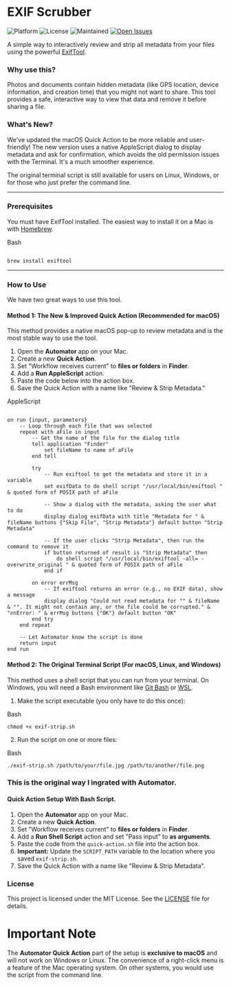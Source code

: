 
# EXIF Scrubber
![Platform](https://img.shields.io/badge/Platform-macOS%20%7C%20Linux%20%7C%20Windows-blue)
![License](https://img.shields.io/badge/License-MIT-green)
![Maintained](https://img.shields.io/badge/Maintained%3F-Yes-brightgreen)
[![Open Issues](https://img.shields.io/github/issues/knowoneactual/exif-quick-action)](https://github.com/knowoneactual/exif-quick-action/issues)

A simple way to interactively review and strip all metadata from your files using the powerful [ExifTool](https://exiftool.org/).


### Why use this?

Photos and documents contain hidden metadata (like GPS location, device information, and creation time) that you might not want to share. This tool provides a safe, interactive way to view that data and remove it before sharing a file.


### What's New?

We've updated the macOS Quick Action to be more reliable and user-friendly! The new version uses a native AppleScript dialog to display metadata and ask for confirmation, which avoids the old permission issues with the Terminal. It's a much smoother experience.

The original terminal script is still available for users on Linux, Windows, or for those who just prefer the command line.


---


### Prerequisites

You must have ExifTool installed. The easiest way to install it on a Mac is with [Homebrew](https://brew.sh/).

Bash
```

brew install exiftool 
```



---


### How to Use

We have two great ways to use this tool.


#### Method 1: The New & Improved Quick Action (Recommended for macOS)

This method provides a native macOS pop-up to review metadata and is the most stable way to use the tool.



1. Open the **Automator** app on your Mac.
2. Create a new **Quick Action**.
3. Set "Workflow receives current" to **files or folders** in **Finder**.
4. Add a **Run AppleScript** action.
5. Paste the code below into the action box.
6. Save the Quick Action with a name like "Review & Strip Metadata."

AppleScript
```AppleScript

on run {input, parameters} 
	-- Loop through each file that was selected 
	repeat with aFile in input 
		-- Get the name of the file for the dialog title 
		tell application "Finder" 
			set fileName to name of aFile 
		end tell 
		 
		try 
			-- Run exiftool to get the metadata and store it in a variable 
			set exifData to do shell script "/usr/local/bin/exiftool " & quoted form of POSIX path of aFile 
			 
			-- Show a dialog with the metadata, asking the user what to do 
			display dialog exifData with title "Metadata for " & fileName buttons {"Skip File", "Strip Metadata"} default button "Strip Metadata" 
			 
			-- If the user clicks "Strip Metadata", then run the command to remove it 
			if button returned of result is "Strip Metadata" then 
				do shell script "/usr/local/bin/exiftool -all= -overwrite_original " & quoted form of POSIX path of aFile 
			end if 
			 
		on error errMsg 
			-- If exiftool returns an error (e.g., no EXIF data), show a message 
			display dialog "Could not read metadata for "" & fileName & "". It might not contain any, or the file could be corrupted." & "nnError: " & errMsg buttons {"OK"} default button "OK" 
		end try 
	end repeat 
	 
	-- Let Automator know the script is done 
	return input 
end run 
```


#### Method 2: The Original Terminal Script (For macOS, Linux, and Windows)

This method uses a shell script that you can run from your terminal. On Windows, you will need a Bash environment like [Git Bash](https://git-scm.com/download/win) or [WSL](https://docs.microsoft.com/en-us/windows/wsl/install).



1. Make the script executable (you only have to do this once): 

Bash 
``` 
chmod +x exif-strip.sh 
```

2. Run the script on one or more files: 

Bash 
```
./exif-strip.sh /path/to/your/file.jpg /path/to/another/file.png
```

### **This is the original way I ingrated with Automator.**
#### Quick Action Setup With Bash Script.

1.  Open the **Automator** app on your Mac.
2.  Create a new **Quick Action**.
3.  Set "Workflow receives current" to **files or folders** in **Finder**.
4.  Add a **Run Shell Script** action and set "Pass input" to **as arguments**.
5.  Paste the code from the `quick-action.sh` file into the action box.
6.  **Important:** Update the `SCRIPT_PATH` variable to the location where you saved `exif-strip.sh`.
7.  Save the Quick Action with a name like "Review & Strip Metadata".


### License

This project is licensed under the MIT License. See the [LICENSE](LICENSE) file for details.

# **Important Note**

The **Automator Quick Action** part of the setup is **exclusive to macOS** and will not work on Windows or Linux. The convenience of a right-click menu is a feature of the Mac operating system. On other systems, you would use the script from the command line.
